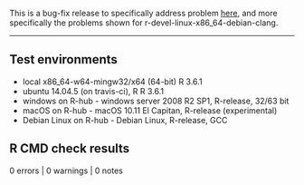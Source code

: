 This is a bug-fix release to specifically address problem [here](https://cran.r-project.org/web/checks/check_results_spsurvey.html), and more specifically the problems shown for r-devel-linux-x86_64-debian-clang.

-------

## Test environments
* local x86_64-w64-mingw32/x64 (64-bit) R 3.6.1
* ubuntu 14.04.5 (on travis-ci), R R 3.6.1
* windows on R-hub - windows server 2008 R2 SP1, R-release, 32/63 bit
* macOS on R-hub - macOS 10.11 El Capitan, R-release (experimental)
* Debian Linux on R-hub - Debian Linux, R-release, GCC

## R CMD check results

0 errors | 0 warnings | 0 notes

